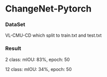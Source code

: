 # ChangeNet-Pytorch

### DataSet
  
  VL-CMU-CD which split to train.txt and test.txt
  
### Result
  
  2 class: mIOU: 83%, epoch: 50
  
  12 class: mIOU: 34%, epoch: 50

